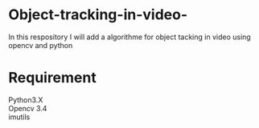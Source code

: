 # Object-tracking-in-video-
In this respository I will add  a algorithme for object tacking in video using opencv and python 

# Requirement
Python3.X <br/>
Opencv 3.4 <br/>
imutils <br/>
